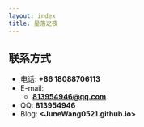 ```yaml
---
layout: index
title: 星落之夜
---
```

## 联系方式

- 电话: **+86 18088706113**
- E-mail:
  - **813954946@qq.com**
- QQ: **813954946**
- Blog: **<JuneWang0521.github.io>**
